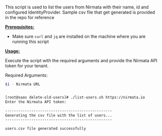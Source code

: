 This script is used to list the users from Nirmata with their name, id and configured IdentityProvider. Sample csv file that get generated is provided in the repo for reference

<ins>**Prerequisites:**</ins>

- Make sure `curl` and `jq` are installed on the machine where you are running this script

<ins>**Usage:**</ins>

Execute the script with the required arguments and provide the Nirmata API token for your tenant. 

Required Arguments:
```sh
$1 - Nirmata URL
```

```sh

[root@saas delete-old-users]# ./list-users.sh https://nirmata.io
Enter the Nirmata API token:

-------------------------------------------------
Generating the csv file with the list of users...
-------------------------------------------------

users.csv file generated successfully

```
